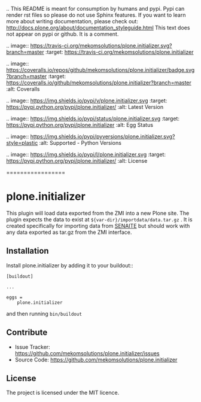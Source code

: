 .. This README is meant for consumption by humans and pypi. Pypi can render rst files so please do not use Sphinx features.
   If you want to learn more about writing documentation, please check out: http://docs.plone.org/about/documentation_styleguide.html
   This text does not appear on pypi or github. It is a comment.

.. image:: https://travis-ci.org/mekomsolutions/plone.initializer.svg?branch=master
    :target: https://travis-ci.org/mekomsolutions/plone.initializer

.. image:: https://coveralls.io/repos/github/mekomsolutions/plone.initializer/badge.svg?branch=master
    :target: https://coveralls.io/github/mekomsolutions/plone.initializer?branch=master
    :alt: Coveralls

.. image:: https://img.shields.io/pypi/v/plone.initializer.svg
    :target: https://pypi.python.org/pypi/plone.initializer/
    :alt: Latest Version

.. image:: https://img.shields.io/pypi/status/plone.initializer.svg
    :target: https://pypi.python.org/pypi/plone.initializer
    :alt: Egg Status

.. image:: https://img.shields.io/pypi/pyversions/plone.initializer.svg?style=plastic   :alt: Supported - Python Versions

.. image:: https://img.shields.io/pypi/l/plone.initializer.svg
    :target: https://pypi.python.org/pypi/plone.initializer/
    :alt: License

=================

plone.initializer
=================

This  plugin will load data  exported from the ZMI into a new Plone site. The plugin expects  the data to exist at `${var-dir}/importdata/data.tar.gz` . It is created specifically for importing data from [SENAITE](https://www.senaite.com/) but should work with any data exported as tar.gz from the ZMI interface.

Installation
------------

Install plone.initializer by adding it to your buildout::

    [buildout]
    
    ...
    
    eggs =
        plone.initializer


and then running ``bin/buildout``


Contribute
----------

- Issue Tracker: https://github.com/mekomsolutions/plone.initializer/issues
- Source Code: https://github.com/mekomsolutions/plone.initializer


License
-------

The project is licensed under the MIT licence.
